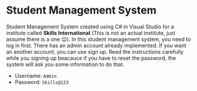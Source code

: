 # Student Management System

Student Management System created using C# in Visual Studio for a institute called __Skills International__ (This is not an actual institute, just assume there is a one 😉). In this student management system, you need to log in first. There has an admin account already implemented. If you want an another account, you can use sign up. Read the instructions carefully while you signing up beacauce if you have to reset the password, the system will ask you some information to do that.

- Username: `Admin`
- Password: `Skills@123`
